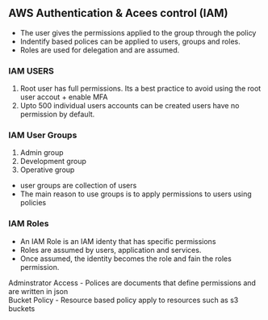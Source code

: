 ## AWS Authentication & Acees control (IAM)

- The user gives the permissions applied to the group through the policy    
- Indentify based polices can be applied to users, groups and roles.    
- Roles are used for delegation and are assumed.  

### IAM USERS
1. Root user has full permissions. Its a best practice to avoid using the root user accout + enable MFA  
2. Upto 500 individual users accounts can be created users have no permission by default.  

### IAM User Groups  
1. Admin group  
2. Development group  
3. Operative group  

- user groups are collection of users  
- The main reason to use groups is to apply permissions to users using policies  

### IAM Roles
- An IAM Role is an IAM identy that has specific permissions  
- Roles are assumed by users, application and services.  
- Once assumed, the identity becomes the role and fain the roles permission.  

Adminstrator Access - Polices are documents that define permissions and are written in json  
Bucket Policy - Resource based policy apply to resources such as s3 buckets  



